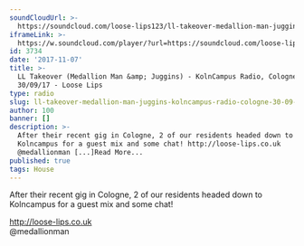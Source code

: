 ```yaml
---
soundCloudUrl: >-
  https://soundcloud.com/loose-lips123/ll-takeover-medallion-man-juggins-kolncampus-radio-cologne-300917
iframeLink: >-
  https://w.soundcloud.com/player/?url=https://soundcloud.com/loose-lips123/ll-takeover-medallion-man-juggins-kolncampus-radio-cologne-300917&color=00aabb&auto_play=false&hide_related=false&show_comments=true&show_user=true&show_reposts=false
id: 3734
date: '2017-11-07'
title: >-
  LL Takeover (Medallion Man &amp; Juggins) - KolnCampus Radio, Cologne -
  30/09/17 - Loose Lips
type: radio
slug: ll-takeover-medallion-man-juggins-kolncampus-radio-cologne-30-09-17
author: 100
banner: []
description: >-
  After their recent gig in Cologne, 2 of our residents headed down to
  Kolncampus for a guest mix and some chat! http://loose-lips.co.uk
  @medallionman [...]Read More...
published: true
tags: House
---
```

After their recent gig in Cologne, 2 of our residents headed down to Kolncampus for a guest mix and some chat!

http://loose-lips.co.uk  
@medallionman